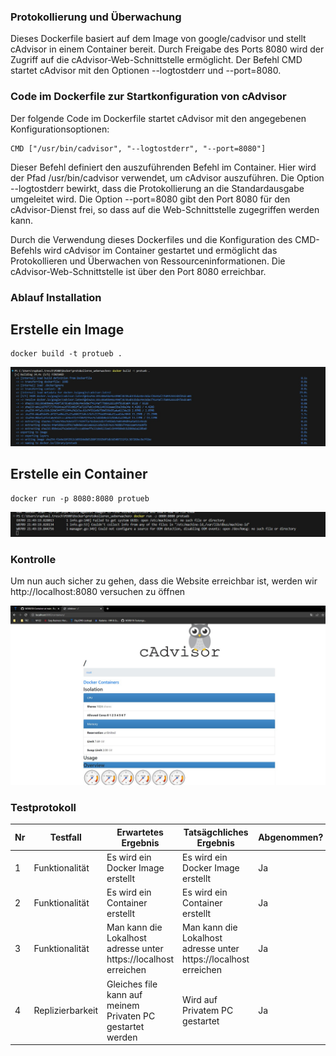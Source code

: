 ### Protokollierung und Überwachung

Dieses Dockerfile basiert auf dem Image von google/cadvisor und stellt cAdvisor in einem Container bereit. Durch Freigabe des Ports 8080 wird der Zugriff auf die cAdvisor-Web-Schnittstelle ermöglicht. Der Befehl CMD startet cAdvisor mit den Optionen --logtostderr und --port=8080.

### Code im Dockerfile zur Startkonfiguration von cAdvisor
Der folgende Code im Dockerfile startet cAdvisor mit den angegebenen Konfigurationsoptionen:
```Script
CMD ["/usr/bin/cadvisor", "--logtostderr", "--port=8080"]
```
Dieser Befehl definiert den auszuführenden Befehl im Container. Hier wird der Pfad /usr/bin/cadvisor verwendet, um cAdvisor auszuführen. Die Option --logtostderr bewirkt, dass die Protokollierung an die Standardausgabe umgeleitet wird. Die Option --port=8080 gibt den Port 8080 für den cAdvisor-Dienst frei, so dass auf die Web-Schnittstelle zugegriffen werden kann.

Durch die Verwendung dieses Dockerfiles und die Konfiguration des CMD-Befehls wird cAdvisor im Container gestartet und ermöglicht das Protokollieren und Überwachen von Ressourceninformationen. Die cAdvisor-Web-Schnittstelle ist über den Port 8080 erreichbar.

### Ablauf Installation
## Erstelle ein Image

```Script
docker build -t protueb .
```
![](Screenshots/protueb1.jpg)
## Erstelle ein Container

```Script
docker run -p 8080:8080 protueb
```
![](Screenshots/protueb2.jpg)

### Kontrolle

Um nun auch sicher zu gehen, dass die Website erreichbar ist, werden wir  http://localhost:8080 versuchen zu öffnen

![](Screenshots/protueb3.jpg)

### Testprotokoll
| Nr | Testfall | Erwartetes Ergebnis | Tatsägchliches Ergebnis | Abgenommen? |
| -------- | -------- | -------- | -------- | -------- |
| 1 | Funktionalität | Es wird ein Docker Image erstellt | Es wird ein Docker Image erstellt  | Ja |
| 2 | Funktionalität | Es wird ein Container erstellt | Es wird ein Container erstellt | Ja |
| 3 | Funktionalität | Man kann die Lokalhost adresse unter https://localhost erreichen | Man kann die Lokalhost adresse unter https://localhost erreichen | Ja |
| 4 | Replizierbarkeit | Gleiches file kann auf meinem Privaten PC gestartet werden | Wird auf Privatem PC gestartet | Ja |